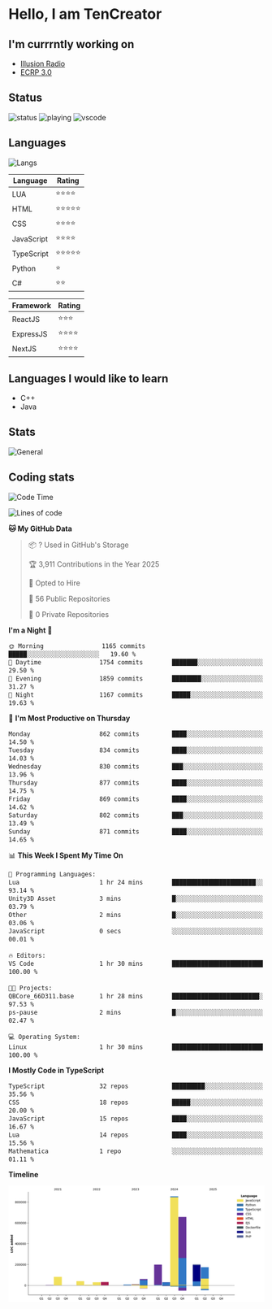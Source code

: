# Hello, I am TenCreator

## I'm currrntly working on
- [Illusion Radio](https://illusionradio.co.uk/)
- [ECRP 3.0](http://github.com/Emerald-Coast-Roleplay/)

## Status
![status](https://api.statusbadges.me/badge/status/518334475038359555?simple=true&style=for-the-badge)
![playing](https://api.statusbadges.me/badge/playing/518334475038359555?style=for-the-badge)
![vscode](https://api.statusbadges.me/badge/vscode/518334475038359555?style=for-the-badge)

## Languages
![Langs](https://github-readme-stats.vercel.app/api/top-langs/?username=tencreator&layout=compact&theme=radical)


|Language|Rating|
|--------|------|
|LUA|⭐️⭐️⭐️⭐️|
|HTML|⭐️⭐️⭐️⭐️⭐️|
|CSS|⭐️⭐️⭐️⭐️|
|JavaScript|⭐️⭐️⭐️⭐️|
|TypeScript|⭐️⭐️⭐️⭐️⭐️|
|Python|⭐️|
|C#|⭐️⭐️ |

|Framework|Rating|
|--------|------|
|ReactJS|⭐️⭐️⭐|
|ExpressJS|⭐️⭐️⭐️⭐️|
|NextJS|⭐️⭐️⭐⭐️|

## Languages I would like to learn
- C++
- Java

## Stats
![General](https://github-readme-stats.vercel.app/api?username=tencreator&show_icons=true&theme=radical)

## Coding stats

<!--START_SECTION:waka-->
![Code Time](http://img.shields.io/badge/Code%20Time-629%20hrs%2027%20mins-blue)

![Lines of code](https://img.shields.io/badge/From%20Hello%20World%20I%27ve%20Written-2.4%20million%20lines%20of%20code-blue)

**🐱 My GitHub Data** 

> 📦 ? Used in GitHub's Storage 
 > 
> 🏆 3,911 Contributions in the Year 2025
 > 
> 💼 Opted to Hire
 > 
> 📜 56 Public Repositories 
 > 
> 🔑 0 Private Repositories 
 > 
**I'm a Night 🦉** 

```text
🌞 Morning                1165 commits        █████░░░░░░░░░░░░░░░░░░░░   19.60 % 
🌆 Daytime                1754 commits        ███████░░░░░░░░░░░░░░░░░░   29.50 % 
🌃 Evening                1859 commits        ████████░░░░░░░░░░░░░░░░░   31.27 % 
🌙 Night                  1167 commits        █████░░░░░░░░░░░░░░░░░░░░   19.63 % 
```
📅 **I'm Most Productive on Thursday** 

```text
Monday                   862 commits         ████░░░░░░░░░░░░░░░░░░░░░   14.50 % 
Tuesday                  834 commits         ████░░░░░░░░░░░░░░░░░░░░░   14.03 % 
Wednesday                830 commits         ███░░░░░░░░░░░░░░░░░░░░░░   13.96 % 
Thursday                 877 commits         ████░░░░░░░░░░░░░░░░░░░░░   14.75 % 
Friday                   869 commits         ████░░░░░░░░░░░░░░░░░░░░░   14.62 % 
Saturday                 802 commits         ███░░░░░░░░░░░░░░░░░░░░░░   13.49 % 
Sunday                   871 commits         ████░░░░░░░░░░░░░░░░░░░░░   14.65 % 
```


📊 **This Week I Spent My Time On** 

```text
💬 Programming Languages: 
Lua                      1 hr 24 mins        ███████████████████████░░   93.14 % 
Unity3D Asset            3 mins              █░░░░░░░░░░░░░░░░░░░░░░░░   03.79 % 
Other                    2 mins              █░░░░░░░░░░░░░░░░░░░░░░░░   03.06 % 
JavaScript               0 secs              ░░░░░░░░░░░░░░░░░░░░░░░░░   00.01 % 

🔥 Editors: 
VS Code                  1 hr 30 mins        █████████████████████████   100.00 % 

🐱‍💻 Projects: 
QBCore_66D311.base       1 hr 28 mins        ████████████████████████░   97.53 % 
ps-pause                 2 mins              █░░░░░░░░░░░░░░░░░░░░░░░░   02.47 % 

💻 Operating System: 
Linux                    1 hr 30 mins        █████████████████████████   100.00 % 
```

**I Mostly Code in TypeScript** 

```text
TypeScript               32 repos            █████████░░░░░░░░░░░░░░░░   35.56 % 
CSS                      18 repos            █████░░░░░░░░░░░░░░░░░░░░   20.00 % 
JavaScript               15 repos            ████░░░░░░░░░░░░░░░░░░░░░   16.67 % 
Lua                      14 repos            ████░░░░░░░░░░░░░░░░░░░░░   15.56 % 
Mathematica              1 repo              ░░░░░░░░░░░░░░░░░░░░░░░░░   01.11 % 
```



**Timeline**

![Lines of Code chart](https://raw.githubusercontent.com/tencreator/tencreator/main/assets/bar_graph.png)


<!--END_SECTION:waka-->
